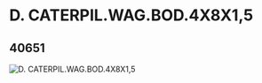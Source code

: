 # D. CATERPIL.WAG.BOD.4X8X1,5
## 40651
![D. CATERPIL.WAG.BOD.4X8X1,5](https://lc-www-live-s.legocdn.com/media/bricks/5/2/4157825.jpg)